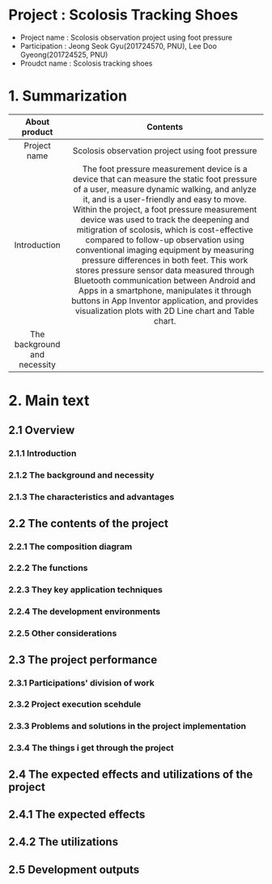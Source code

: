 # Project : Scolosis Tracking Shoes

- Project name : Scolosis observation project using foot pressure 
- Participation : Jeong Seok Gyu(201724570, PNU), Lee Doo Gyeong(201724525, PNU) 
- Proudct name : Scolosis tracking shoes 

# 1. Summarization 

|About product|Contents|
|:---:|:---:| 
|Project name|Scolosis observation project using foot pressure| 
|Introduction|The foot pressure measurement device is a device that can measure the static foot pressure of a user, measure dynamic walking, and anlyze it, and is a user-friendly and easy to move. Within the project, a foot pressure measurement device was used to track the deepening and mitigration of scolosis, which is cost-effective compared to follow-up observation using conventional imaging equipment by measuring pressure differences in both feet. This work stores pressure sensor data measured through Bluetooth communication between Android and Apps in a smartphone, manipulates it through buttons in App Inventor application, and provides visualization plots with 2D Line chart and Table chart.| 
|The background and necessity| 

# 2. Main text 

## 2.1 Overview 

### 2.1.1 Introduction

### 2.1.2 The background and necessity 

### 2.1.3 The characteristics and advantages 

## 2.2 The contents of the project 

### 2.2.1 The composition diagram

### 2.2.2 The functions

### 2.2.3 They key application techniques

### 2.2.4 The development environments

### 2.2.5 Other considerations

## 2.3 The project performance 

### 2.3.1 Participations' division of work 

### 2.3.2 Project execution scehdule 

### 2.3.3 Problems and solutions in the project implementation

### 2.3.4 The things i get through the project 

## 2.4 The expected effects and utilizations of the project 

## 2.4.1 The expected effects 

## 2.4.2 The utilizations 

## 2.5 Development outputs 
                                                                   
